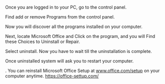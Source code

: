 Once you are logged in to your PC, go to the control panel.

Find add or remove Programs from the control panel.

Now you will discover all the programs installed on your computer.

Next, locate Microsoft Office and Click on the program, and you will Find these Choices to Uninstall or Repair.

Select uninstall. Now you have to wait till the uninstallation is complete.

Once uninstalled system will ask you to restart your computer.

. You can reinstall Microsoft Office Setup at www.office.com/setup on your computer anytime.
https://office-settup.com/

